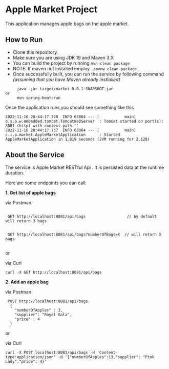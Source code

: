 # Apple Market  Project


This application manages apple bags on the apple market.

## How to Run
- Clone this repository.
- Make sure you are using JDK 19 and Maven 3.X
- You can build the project by running `mvn clean package`
- NOTE: If maven not installed employ  `./mvnw clean package`
- Once successfully built, you can run the service by following command *(assuming that you have Maven already instlalled)*

```
     java -jar target/market-0.0.1-SNAPSHOT.jar
or
     mvn spring-boot:run
```

Once the application runs you should see something like this

~~~
2022-11-16 20:44:17.728  INFO 63864 --- [           main] o.s.b.w.embedded.tomcat.TomcatWebServer  : Tomcat started on port(s): 8081 (http) with context path ''
2022-11-16 20:44:17.737  INFO 63864 --- [           main] c.i.p.market.AppleMarketApplication      : Started AppleMarketApplication in 1.819 seconds (JVM running for 2.128)

~~~

## About the Service

The service is Apple Market RESTful Api . It is persisted data at the runtime duration.

Here are some endpoints you can call:

**1. Get list of apple bags**

via Postman

```

 GET http://localhost:8081/api/bags                  // by default will return 3 bags
 
 
 GET http://localhost:8081/api/bags?numberOfBags=X  // will return X bags
 
```

or 

via Curl

```
curl -X GET http://localhost:8081/api/bags

```


**2. Add an apple bag**

via Postman

```
 POST http://localhost:8081/api/bags
  {
    "numberOfApples" : 3,
    "supplier": "Royal Gala",
    "price" : 4
  }

```
or 

via Curl

```
curl -X POST localhost:8081/api/bags -H 'Content-type:application/json' -d '{"numberOfApples":13,"supplier": "Pink Lady","price": 4}'

```
